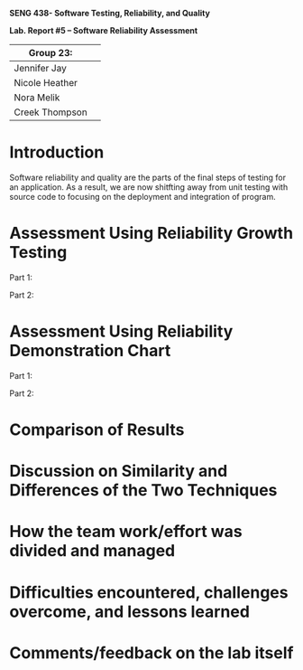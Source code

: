 **SENG 438- Software Testing, Reliability, and Quality**

**Lab. Report \#5 – Software Reliability Assessment**

| Group 23:       |   |
|-----------------|---|
| Jennifer Jay    |   |
| Nicole Heather  |   |
| Nora Melik      |   |
| Creek Thompson  |   |

# Introduction

Software reliability and quality are the parts of the final steps of testing for an application. As a result, we are now shitfting away from unit testing with source code to focusing on the deployment and integration of program. 

# Assessment Using Reliability Growth Testing 

Part 1:

Part 2:

# Assessment Using Reliability Demonstration Chart 

Part 1:

Part 2:

# Comparison of Results

# Discussion on Similarity and Differences of the Two Techniques

# How the team work/effort was divided and managed

# Difficulties encountered, challenges overcome, and lessons learned

# Comments/feedback on the lab itself
